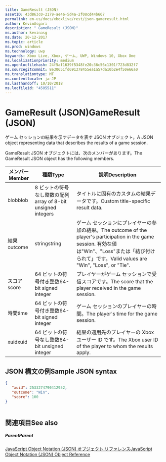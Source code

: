 ```yaml
---
title: GameResult (JSON)
assetID: 43d863c0-2179-ae46-5d4a-2f08cd44b667
permalink: en-us/docs/xboxlive/rest/json-gameresult.html
author: KevinAsgari
description: " GameResult (JSON)"
ms.author: kevinasg
ms.date: 20-12-2017
ms.topic: article
ms.prod: windows
ms.technology: uwp
keywords: Xbox Live, Xbox, ゲーム, UWP, Windows 10, Xbox One
ms.localizationpriority: medium
ms.openlocfilehash: 24f5af1639f5348fe20c36c56c1301f723d832f7
ms.sourcegitcommit: 8e30651fd691378455ea1a57da10b2e4f50e66a0
ms.translationtype: MT
ms.contentlocale: ja-JP
ms.lasthandoff: 10/10/2018
ms.locfileid: "4505511"
---
```

# <a name="gameresult-json"></a><span data-ttu-id="5979c-104">GameResult (JSON)</span><span class="sxs-lookup"><span data-stu-id="5979c-104">GameResult (JSON)</span></span>
<span data-ttu-id="5979c-105">ゲーム セッションの結果を示すデータを表す JSON オブジェクト。</span><span class="sxs-lookup"><span data-stu-id="5979c-105">A JSON object representing data that describes the results of a game session.</span></span> 
<a id="ID4EN"></a>

  
 
<span data-ttu-id="5979c-106">GameResult JSON オブジェクトには、次のメンバーがあります。</span><span class="sxs-lookup"><span data-stu-id="5979c-106">The GameResult JSON object has the following members.</span></span>
 
| <span data-ttu-id="5979c-107">メンバー</span><span class="sxs-lookup"><span data-stu-id="5979c-107">Member</span></span>| <span data-ttu-id="5979c-108">種類</span><span class="sxs-lookup"><span data-stu-id="5979c-108">Type</span></span>| <span data-ttu-id="5979c-109">説明</span><span class="sxs-lookup"><span data-stu-id="5979c-109">Description</span></span>| 
| --- | --- | --- | 
| <span data-ttu-id="5979c-110">blob</span><span class="sxs-lookup"><span data-stu-id="5979c-110">blob</span></span>| <span data-ttu-id="5979c-111">8 ビットの符号なし整数の配列</span><span class="sxs-lookup"><span data-stu-id="5979c-111">array of 8-bit unsigned integers</span></span>| <span data-ttu-id="5979c-112">タイトルに固有のカスタムの結果データです。</span><span class="sxs-lookup"><span data-stu-id="5979c-112">Custom title-specific result data.</span></span>| 
| <span data-ttu-id="5979c-113">結果</span><span class="sxs-lookup"><span data-stu-id="5979c-113">outcome</span></span>| <span data-ttu-id="5979c-114">string</span><span class="sxs-lookup"><span data-stu-id="5979c-114">string</span></span>| <span data-ttu-id="5979c-115">ゲーム セッションにプレイヤーの参加の結果。</span><span class="sxs-lookup"><span data-stu-id="5979c-115">The outcome of the player's participation in the game session.</span></span> <span data-ttu-id="5979c-116">有効な値は"Win"、"Loss"または「結び付けられて」です。</span><span class="sxs-lookup"><span data-stu-id="5979c-116">Valid values are "Win", "Loss", or "Tie".</span></span> | 
| <span data-ttu-id="5979c-117">スコア</span><span class="sxs-lookup"><span data-stu-id="5979c-117">score</span></span>| <span data-ttu-id="5979c-118">64 ビットの符号付き整数</span><span class="sxs-lookup"><span data-stu-id="5979c-118">64-bit signed integer</span></span>| <span data-ttu-id="5979c-119">プレイヤーがゲーム セッションで受信スコアです。</span><span class="sxs-lookup"><span data-stu-id="5979c-119">The score that the player received in the game session.</span></span>| 
| <span data-ttu-id="5979c-120">時間</span><span class="sxs-lookup"><span data-stu-id="5979c-120">time</span></span>| <span data-ttu-id="5979c-121">64 ビットの符号付き整数</span><span class="sxs-lookup"><span data-stu-id="5979c-121">64-bit signed integer</span></span>| <span data-ttu-id="5979c-122">ゲーム セッションのプレイヤーの時間。</span><span class="sxs-lookup"><span data-stu-id="5979c-122">The player's time for the game session.</span></span>| 
| <span data-ttu-id="5979c-123">xuid</span><span class="sxs-lookup"><span data-stu-id="5979c-123">xuid</span></span>| <span data-ttu-id="5979c-124">64 ビットの符号なし整数</span><span class="sxs-lookup"><span data-stu-id="5979c-124">64-bit unsigned integer</span></span>| <span data-ttu-id="5979c-125">結果の適用先のプレイヤーの Xbox ユーザー ID です。</span><span class="sxs-lookup"><span data-stu-id="5979c-125">The Xbox user ID of the player to whom the results apply.</span></span>| 
  
<a id="ID4EPC"></a>

 
## <a name="sample-json-syntax"></a><span data-ttu-id="5979c-126">JSON 構文の例</span><span class="sxs-lookup"><span data-stu-id="5979c-126">Sample JSON syntax</span></span>
 

```json
{
   "xuid": 2533274790412952,
   "outcome": "Win",
   "score": 100
}
    
```

  
<a id="ID4EYC"></a>

 
## <a name="see-also"></a><span data-ttu-id="5979c-127">関連項目</span><span class="sxs-lookup"><span data-stu-id="5979c-127">See also</span></span>
 
<a id="ID4E1C"></a>

 
##### <a name="parent"></a><span data-ttu-id="5979c-128">Parent</span><span class="sxs-lookup"><span data-stu-id="5979c-128">Parent</span></span> 

[<span data-ttu-id="5979c-129">JavaScript Object Notation (JSON) オブジェクト リファレンス</span><span class="sxs-lookup"><span data-stu-id="5979c-129">JavaScript Object Notation (JSON) Object Reference</span></span>](atoc-xboxlivews-reference-json.md)

   